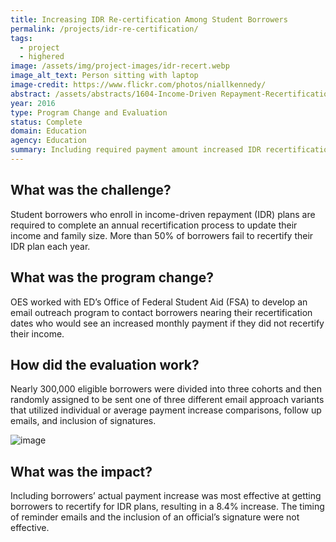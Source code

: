 ```yaml
---
title: Increasing IDR Re-certification Among Student Borrowers
permalink: /projects/idr-re-certification/
tags: 
  - project
  - highered
image: /assets/img/project-images/idr-recert.webp
image_alt_text: Person sitting with laptop
image-credit: https://www.flickr.com/photos/niallkennedy/
abstract: /assets/abstracts/1604-Income-Driven Repayment-Recertification.pdf
year: 2016
type: Program Change and Evaluation
status: Complete
domain: Education
agency: Education
summary: Including required payment amount increased IDR recertification by 8.4%.
---
```

## What was the challenge?

Student borrowers who enroll in income-driven repayment (IDR) plans are required to complete an annual recertification process to update their income and family size. More than 50% of borrowers fail to recertify their IDR plan each year.

## What was the program change?

OES worked with ED’s Office of Federal Student Aid (FSA) to develop an email outreach program to contact borrowers nearing their recertification dates who would see an increased monthly payment if they did not recertify their income.

## How did the evaluation work?

Nearly 300,000 eligible borrowers were divided into three cohorts and then randomly assigned to be sent one of three different email approach variants that utilized individual or average payment increase comparisons, follow up emails, and inclusion of signatures.

![image]({{site.baseurl}}/assets/img/project-images/1604-graph.webp)

## What was the impact?

Including borrowers’ actual payment increase was most effective at getting borrowers to recertify for IDR plans, resulting in a 8.4% increase. The timing of reminder emails and the inclusion of an official’s signature were not effective.
